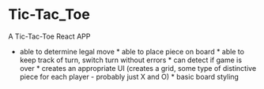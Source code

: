 # Tic-Tac_Toe
A Tic-Tac-Toe React APP


* able to determine legal move * able to place piece on board * able to keep track of turn, switch turn without errors * can detect if game is over * creates an appropriate UI (creates a grid, some type of distinctive piece for each player - probably just X and O) * basic board styling 


